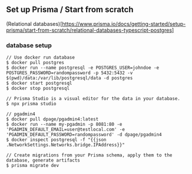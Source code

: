 ##  Set up Prisma / Start from scratch
(Relational databases)[https://www.prisma.io/docs/getting-started/setup-prisma/start-from-scratch/relational-databases-typescript-postgres]

### database setup
```
// Use docker run database
$ docker pull postgres
$ docker run --name postgresql -e POSTGRES_USER=johndoe -e POSTGRES_PASSWORD=randompassword -p 5432:5432 -v $(pwd)/data:/var/lib/postgresql/data -d postgres
$ docker start postgresql
$ docker stop postgresql

// Prisma Studio is a visual editor for the data in your database. 
$ npx prisma studio

// pgadmin4
$ docker pull dpage/pgadmin4:latest
$ docker run --name my-pgadmin -p 8081:80 -e 'PGADMIN_DEFAULT_EMAIL=user@testlocal.com' -e 'PGADMIN_DEFAULT_PASSWORD=randompassword' -d dpage/pgadmin4
$ docker inspect postgresql -f "{{json .NetworkSettings.Networks.bridge.IPAddress}}"

// Create migrations from your Prisma schema, apply them to the database, generate artifacts
$ prisma migrate dev
```
